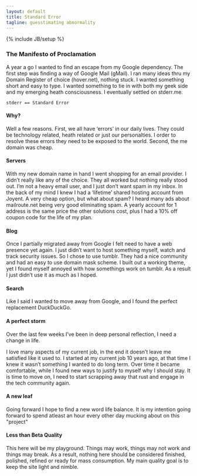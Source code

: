 ```yaml
---
layout: default
title: Standard Error
tagline: guesstimating abnormality
---
```

{% include JB/setup %}
### The Manifesto  of Proclamation

A year a go I wanted to find an escape from my Google dependency. The first step was finding a way of Google Mail (gMail). I ran many ideas thru my Domain Register of choice (hover.net), nothing stuck. I wanted something short and easy to type. I wanted something to tie in with both my geek side and my emerging heath consciousness. I eventually settled on stderr.me.

	stderr == Standard Error

#### Why?
Well a few reasons. First, we all have ‘errors’ in our daily lives. They could be technology related, heath related or just our personalties. I order to resolve these errors they need to be exposed to the world. Second, the me domain was cheap.

#### Servers
With my new domain name in hand I went shopping for an email provider. I didn’t really like any of the choice. They all worked but nothing really stood out. I’m not a heavy email user, and I just don’t want spam in my inbox. In the back of my mind I knew I had a ‘lifetime’ shared hosting account from Joyent. A very cheap option, but what about spam? I heard many ads about mailroute.net being very good eliminating spam. A yearly account for 1 address is the same price the other solutions cost, plus I had a 10% off coupon code for the life of my plan.

#### Blog
Once I partially migrated away from Google I felt need to have a web presence yet again. I just didn’t want to host something myself, watch and track security issues. So I chose to use tumblr. They had a nice community and had an easy to use domain mask scheme. I built out a working theme, yet I found myself annoyed with how somethings work on tumblr. As a result I just didn’t use it as much as I hoped.

#### Search
Like I said I wanted to move away from Google, and I found the perfect replacement DuckDuckGo.


#### A perfect storm
Over the last few weeks I’ve been in deep personal reflection, I need a change in life.

I love many aspects of my current job, in the end it doesn’t leave me satisfied like it used to. I started at my current job 10 years ago, at that time I knew it wasn’t something I wanted to do long term. Over time it became comfortable, while I found new ways to justify to myself why I should stay. It is time to move on, I need to start scrapping away that rust and engage in the tech community again.

#### A new leaf
Going forward I hope to find a new word life balance. It is my intention going forward to spend atleast an hour every other day mucking about on this "project"

#### Less than Beta Quality
This here will be my playground. Things may work, things may not work and things may break. As a result, nothing here should be considered finished, polished, refined or ready for mass consumption. My main quality goal is to keep the site light and nimble.
